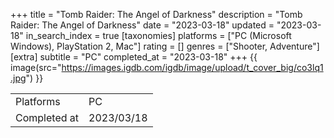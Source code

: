 +++
title = "Tomb Raider: The Angel of Darkness"
description = "Tomb Raider: The Angel of Darkness"
date = "2023-03-18"
updated = "2023-03-18"
in_search_index = true
[taxonomies]
platforms = ["PC (Microsoft Windows), PlayStation 2, Mac"]
rating = []
genres = ["Shooter, Adventure"]
[extra]
subtitle = "PC"
completed_at = "2023-03-18"
+++
{{ image(src="https://images.igdb.com/igdb/image/upload/t_cover_big/co3lq1.jpg") }}

|              |            |
| ------------ | ---------- |
| Platforms    | PC |
| Completed at | 2023/03/18 |

